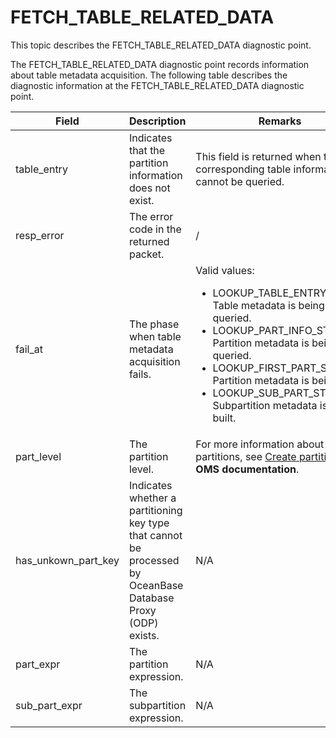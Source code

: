 # FETCH_TABLE_RELATED_DATA

This topic describes the FETCH_TABLE_RELATED_DATA diagnostic point.

The FETCH_TABLE_RELATED_DATA diagnostic point records information about table metadata acquisition. The following table describes the diagnostic information at the FETCH_TABLE_RELATED_DATA diagnostic point.

| Field | Description | Remarks |
|-----------|----------|----------|
| table_entry | Indicates that the partition information does not exist. | This field is returned when the corresponding table information cannot be queried.  |
| resp_error | The error code in the returned packet. | / |
| fail_at | The phase when table metadata acquisition fails. | Valid values:<ul><li>LOOKUP_TABLE_ENTRY_STATE: Table metadata is being queried. </li><li>LOOKUP_PART_INFO_STATE: Partition metadata is being queried. </li><li>LOOKUP_FIRST_PART_STATE: Partition metadata is being built. </li><li>LOOKUP_SUB_PART_STATE: Subpartition metadata is being built. </li></ul> |
| part_level | The partition level. | For more information about partitions, see [Create partitions](https://en.oceanbase.com/docs/community-oms-en-10000000001080672) in **OMS documentation**.  |
| has_unkown_part_key | Indicates whether a partitioning key type that cannot be processed by OceanBase Database Proxy (ODP) exists. | N/A |
| part_expr | The partition expression. | N/A |
| sub_part_expr | The subpartition expression. | N/A |
